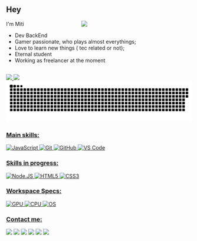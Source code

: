 ## Hey
I'm Miti <img align="right" width="300" src="https://github.com/Mitisuaki/Mitisuaki/blob/main/references/joey.gif" />
-  Dev BackEnd
-  Gamer passionate, who plays almost everythings;
-  Love to learn new things ( tec related or not);
-  Eternal student
-  Working as freelancer at the moment

##
<div>
  <a href="https://github.com/Mitisuaki">
  <img  height="180em" src="https://github-readme-stats.vercel.app/api?username=Mitisuaki&show_icons=true&theme=dracula&include_all_commits=true&count_private=true"/>
  <img  height="180em" src="https://github-readme-stats.vercel.app/api/top-langs/?username=Mitisuaki&layout=compact&langs_count=7&theme=dracula"/>
</div>
<picture>
  <source media="(prefers-color-scheme: dark)" srcset="https://github.com/Mitisuaki/Mitisuaki/blob/output/github-snake-dark.svg" />
  <source media="(prefers-color-scheme: light)" srcset="https://github.com/Mitisuaki/Mitisuaki/blob/output/github-snake.svg" />
  <img alt="github-snake" src="https://github.com/Mitisuaki/Mitisuaki/blob/output/github-snake-dark.svg" />
</picture>

### Main skills:
![JavaScript](https://img.shields.io/badge/JavaScript-323330?style=for-the-badge&logo=javascript&logoColor=F7DF1E)
![Git](https://img.shields.io/badge/git-%23F05033.svg?style=for-the-badge&logo=git&logoColor=white)
![GitHub](https://img.shields.io/badge/github-%23121011.svg?style=for-the-badge&logo=github&logoColor=white)
![VS Code](https://img.shields.io/badge/VS%20Code-0078d7.svg?style=for-the-badge&logo=visual-studio-code&logoColor=white)

### Skills in progress:
![Node.JS](https://img.shields.io/badge/Node.js-43853D?style=for-the-badge&logo=node.js&logoColor=white)
![HTML5](https://img.shields.io/badge/html5-%23E34F26.svg?style=for-the-badge&logo=html5&logoColor=white)
![CSS3](https://img.shields.io/badge/css3-%231572B6.svg?style=for-the-badge&logo=css3&logoColor=white)

### Workspace Specs:
![GPU](https://img.shields.io/badge/NVIDIA-RTX4080-76B900?style=for-the-badge&logo=nvidia&logoColor=white)
![CPU](https://img.shields.io/badge/AMD-Ryzen_7_5800X3D-ED1C24?style=for-the-badge&logo=amd&logoColor=white)
![OS](https://img.shields.io/badge/Windows-0078D6?style=for-the-badge&logo=windows&logoColor=white)

### Contact me:
<a href="https://discord.com/invite/qFtnAR5Fj8" target="_blank"><img src="https://img.shields.io/badge/Discord-7289DA?style=for-the-badge&logo=discord&logoColor=white" target="_blank"></a>
<a href="https://instagram.com/Mitisuaki" target="_blank"><img src="https://img.shields.io/badge/-Instagram-%23E4405F?style=for-the-badge&logo=instagram&logoColor=white" target="_blank"></a>
<a href="https://www.twitch.tv/Mitisuaki" target="_blank"><img src="https://img.shields.io/badge/Twitch-9146FF?style=for-the-badge&logo=twitch&logoColor=white" target="_blank"></a>
<a href="https://www.facebook.com/Mitisuaki/" target="_blank"><img src="https://img.shields.io/badge/Facebook-1877F2?style=for-the-badge&logo=facebook&logoColor=white" target="_blank"></a> 
<a href = "mailto:mitisuaki@gmail.com"><img src="https://img.shields.io/badge/-Gmail-%23333?style=for-the-badge&logo=gmail&logoColor=white" target="_blank"></a>
<a href="https://www.linkedin.com/in/mitisuaki" target="_blank"><img src="https://img.shields.io/badge/-LinkedIn-%230077B5?style=for-the-badge&logo=linkedin&logoColor=white" target="_blank"></a>





